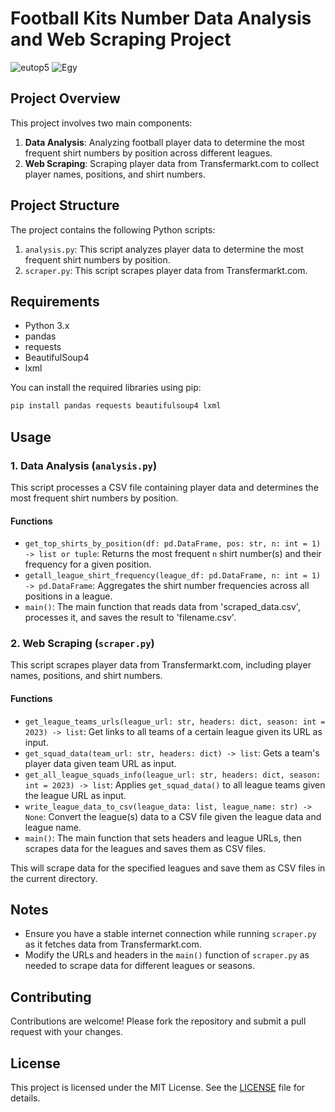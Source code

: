 # Football Kits Number Data Analysis and Web Scraping Project
![eutop5](https://github.com/TheAhmedRmdan/Football-Kits-Number-Data-Analysis-and-Web-Scraping/assets/61194549/da336478-b745-4127-80b2-900c7d9d8f8a)
![Egy](https://github.com/TheAhmedRmdan/Football-Kits-Number-Data-Analysis-and-Web-Scraping/assets/61194549/0e725902-2412-42d5-bc1f-b9393721887b)
## Project Overview

This project involves two main components:
1. **Data Analysis**: Analyzing football player data to determine the most frequent shirt numbers by position across different leagues.
2. **Web Scraping**: Scraping player data from Transfermarkt.com to collect player names, positions, and shirt numbers.

## Project Structure

The project contains the following Python scripts:
1. `analysis.py`: This script analyzes player data to determine the most frequent shirt numbers by position.
2. `scraper.py`: This script scrapes player data from Transfermarkt.com.

## Requirements

- Python 3.x
- pandas
- requests
- BeautifulSoup4
- lxml

You can install the required libraries using pip:
```sh
pip install pandas requests beautifulsoup4 lxml
```

## Usage

### 1. Data Analysis (`analysis.py`)

This script processes a CSV file containing player data and determines the most frequent shirt numbers by position.

#### Functions

- `get_top_shirts_by_position(df: pd.DataFrame, pos: str, n: int = 1) -> list or tuple`: Returns the most frequent `n` shirt number(s) and their frequency for a given position.
- `getall_league_shirt_frequency(league_df: pd.DataFrame, n: int = 1) -> pd.DataFrame`: Aggregates the shirt number frequencies across all positions in a league.
- `main()`: The main function that reads data from 'scraped_data.csv', processes it, and saves the result to 'filename.csv'.


### 2. Web Scraping (`scraper.py`)

This script scrapes player data from Transfermarkt.com, including player names, positions, and shirt numbers.

#### Functions

- `get_league_teams_urls(league_url: str, headers: dict, season: int = 2023) -> list`: Get links to all teams of a certain league given its URL as input.
- `get_squad_data(team_url: str, headers: dict) -> list`: Gets a team's player data given team URL as input.
- `get_all_league_squads_info(league_url: str, headers: dict, season: int = 2023) -> list`: Applies `get_squad_data()` to all league teams given the league URL as input.
- `write_league_data_to_csv(league_data: list, league_name: str) -> None`: Convert the league(s) data to a CSV file given the league data and league name.
- `main()`: The main function that sets headers and league URLs, then scrapes data for the leagues and saves them as CSV files.


This will scrape data for the specified leagues and save them as CSV files in the current directory.

## Notes

- Ensure you have a stable internet connection while running `scraper.py` as it fetches data from Transfermarkt.com.
- Modify the URLs and headers in the `main()` function of `scraper.py` as needed to scrape data for different leagues or seasons.

## Contributing

Contributions are welcome! Please fork the repository and submit a pull request with your changes.

## License

This project is licensed under the MIT License. See the [LICENSE](LICENSE) file for details.
